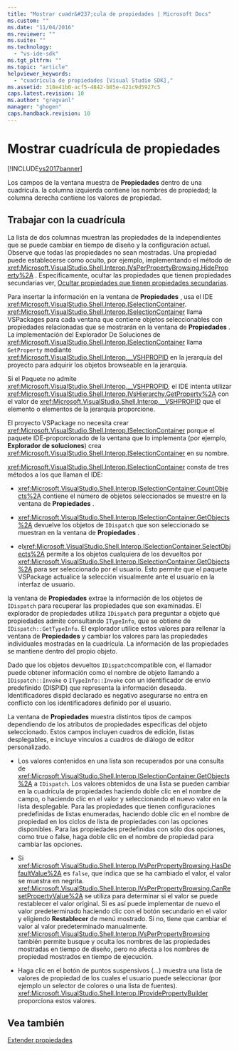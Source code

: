 ```yaml
---
title: "Mostrar cuadr&#237;cula de propiedades | Microsoft Docs"
ms.custom: ""
ms.date: "11/04/2016"
ms.reviewer: ""
ms.suite: ""
ms.technology: 
  - "vs-ide-sdk"
ms.tgt_pltfrm: ""
ms.topic: "article"
helpviewer_keywords: 
  - "cuadrícula de propiedades [Visual Studio SDK],"
ms.assetid: 318e41b0-acf5-4842-b85e-421c9d5927c5
caps.latest.revision: 10
ms.author: "gregvanl"
manager: "ghogen"
caps.handback.revision: 10
---
```

# Mostrar cuadr&#237;cula de propiedades
[!INCLUDE[vs2017banner](../../code-quality/includes/vs2017banner.md)]

Los campos de la ventana muestra de **Propiedades** dentro de una cuadrícula.  la columna izquierda contiene los nombres de propiedad; la columna derecha contiene los valores de propiedad.  
  
## Trabajar con la cuadrícula  
 La lista de dos columnas muestran las propiedades de la independientes que se puede cambiar en tiempo de diseño y la configuración actual.  Observe que todas las propiedades no sean mostradas.  Una propiedad puede establecerse como oculto, por ejemplo, implementando el método de <xref:Microsoft.VisualStudio.Shell.Interop.IVsPerPropertyBrowsing.HideProperty%2A> .  Específicamente, ocultar las propiedades que tienen propiedades secundarias ver, [Ocultar propiedades que tienen propiedades secundarias](../../misc/hiding-properties-that-have-child-properties.md).  
  
 Para insertar la información en la ventana de **Propiedades** , usa el IDE <xref:Microsoft.VisualStudio.Shell.Interop.ISelectionContainer>.  <xref:Microsoft.VisualStudio.Shell.Interop.ISelectionContainer> llama VSPackages para cada ventana que contiene objetos seleccionables con propiedades relacionadas que se mostrarán en la ventana de **Propiedades** .  La implementación del Explorador De Soluciones de <xref:Microsoft.VisualStudio.Shell.Interop.ISelectionContainer> llama `GetProperty` mediante <xref:Microsoft.VisualStudio.Shell.Interop.__VSHPROPID> en la jerarquía del proyecto para adquirir los objetos browseable en la jerarquía.  
  
 Si el Paquete no admite <xref:Microsoft.VisualStudio.Shell.Interop.__VSHPROPID>, el IDE intenta utilizar <xref:Microsoft.VisualStudio.Shell.Interop.IVsHierarchy.GetProperty%2A> con el valor de <xref:Microsoft.VisualStudio.Shell.Interop.__VSHPROPID> que el elemento o elementos de la jerarquía proporcione.  
  
 El proyecto VSPackage no necesita crear <xref:Microsoft.VisualStudio.Shell.Interop.ISelectionContainer> porque el paquete IDE\-proporcionado de la ventana que lo implementa \(por ejemplo, **Explorador de soluciones**\) crea <xref:Microsoft.VisualStudio.Shell.Interop.ISelectionContainer> en su nombre.  
  
 <xref:Microsoft.VisualStudio.Shell.Interop.ISelectionContainer> consta de tres métodos a los que llaman el IDE:  
  
-   <xref:Microsoft.VisualStudio.Shell.Interop.ISelectionContainer.CountObjects%2A> contiene el número de objetos seleccionados se muestre en la ventana de **Propiedades** .  
  
-   <xref:Microsoft.VisualStudio.Shell.Interop.ISelectionContainer.GetObjects%2A> devuelve los objetos de `IDispatch` que son seleccionado se muestran en la ventana de **Propiedades** .  
  
-   el<xref:Microsoft.VisualStudio.Shell.Interop.ISelectionContainer.SelectObjects%2A> permite a los objetos cualquiera de los devueltos por <xref:Microsoft.VisualStudio.Shell.Interop.ISelectionContainer.GetObjects%2A> para ser seleccionado por el usuario.  Esto permite que el paquete VSPackage actualice la selección visualmente ante el usuario en la interfaz de usuario.  
  
 la ventana de **Propiedades** extrae la información de los objetos de `IDispatch` para recuperar las propiedades que son examinadas.  El explorador de propiedades utiliza `IDispatch` para preguntar a objeto qué propiedades admite consultando `ITypeInfo`, que se obtiene de `IDispatch::GetTypeInfo`.  El explorador utilice estos valores para rellenar la ventana de **Propiedades** y cambiar los valores para las propiedades individuales mostradas en la cuadrícula.  La información de las propiedades se mantiene dentro del propio objeto.  
  
 Dado que los objetos devueltos `IDispatch`compatible con, el llamador puede obtener información como el nombre de objeto llamando a `IDispatch::Invoke` o `ITypeInfo::Invoke` con un identificador de envío predefinido \(DISPID\) que representa la información deseada.  Identificadores dispid declarado es negativo asegurarse no entra en conflicto con los identificadores definido por el usuario.  
  
 La ventana de **Propiedades** muestra distintos tipos de campos dependiendo de los atributos de propiedades específicas del objeto seleccionado.  Estos campos incluyen cuadros de edición, listas desplegables, e incluye vínculos a cuadros de diálogo de editor personalizado.  
  
-   Los valores contenidos en una lista son recuperados por una consulta de <xref:Microsoft.VisualStudio.Shell.Interop.ISelectionContainer.GetObjects%2A> a `IDispatch`.  Los valores obtenidos de una lista se pueden cambiar en la cuadrícula de propiedades haciendo doble clic en el nombre de campo, o haciendo clic en el valor y seleccionando el nuevo valor en la lista desplegable.  Para las propiedades que tienen configuraciones predefinidas de listas enumeradas, haciendo doble clic en el nombre de propiedad en los ciclos de lista de propiedades con las opciones disponibles.  Para las propiedades predefinidas con sólo dos opciones, como true o false, haga doble clic en el nombre de propiedad para cambiar las opciones.  
  
-   Si <xref:Microsoft.VisualStudio.Shell.Interop.IVsPerPropertyBrowsing.HasDefaultValue%2A> es `false`, que indica que se ha cambiado el valor, el valor se muestra en negrita.  <xref:Microsoft.VisualStudio.Shell.Interop.IVsPerPropertyBrowsing.CanResetPropertyValue%2A> se utiliza para determinar si el valor se puede restablecer el valor original.  Si es así puede implementar de nuevo el valor predeterminado haciendo clic con el botón secundario en el valor y eligiendo **Restablecer** de menú mostrado.  Si no, tiene que cambiar el valor al valor predeterminado manualmente.  <xref:Microsoft.VisualStudio.Shell.Interop.IVsPerPropertyBrowsing> también permite busque y oculta los nombres de las propiedades mostradas en tiempo de diseño, pero no afecta a los nombres de propiedad mostrados en tiempo de ejecución.  
  
-   Haga clic en el botón de puntos suspensivos \(...\) muestra una lista de valores de propiedad de los cuales el usuario puede seleccionar \(por ejemplo un selector de colores o una lista de fuentes\).  <xref:Microsoft.VisualStudio.Shell.Interop.IProvidePropertyBuilder> proporciona estos valores.  
  
## Vea también  
 [Extender propiedades](../../extensibility/internals/extending-properties.md)